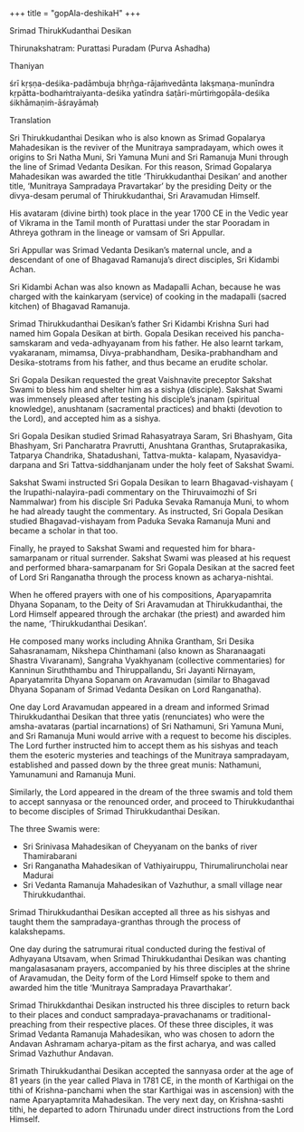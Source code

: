 +++
title = "gopAla-deshikaH"
+++


Srimad ThirukKudanthai Desikan

Thirunakshatram: Purattasi Puradam (Purva Ashadha)

Thaniyan

śrī kṛṣṇa-deśika-padāmbuja bhṛñga-rājaṁvedānta lakṣmaṇa-munīndra kṛpātta-bodhaṁtraiyanta-deśika yatīndra śaṭāri-mūrtiṁgopāla-deśika śikhāmaṇiṁ-āśrayāmaḥ

Translation

Sri Thirukkudanthai Desikan who is also known as Srimad Gopalarya Mahadesikan is the reviver of the Munitraya sampradayam, which owes it origins to Sri Natha Muni, Sri Yamuna Muni and  Sri Ramanuja Muni through the line of Srimad Vedanta Desikan.  For this reason, Srimad Gopalarya Mahadesikan was awarded the title ‘Thirukkudanthai Desikan’  and another title, ‘Munitraya Sampradaya Pravartakar’ by the presiding Deity or the divya-desam perumal of Thirukkudanthai, Sri Aravamudan Himself.

His avataram (divine birth) took place in the year 1700 CE in the Vedic year of Vikrama in the Tamil month of Purattasi under the star Pooradam in Athreya gothram in the lineage or vamsam of Sri Appullar.

Sri Appullar was Srimad Vedanta Desikan’s maternal uncle, and a descendant of one of Bhagavad Ramanuja’s direct disciples, Sri Kidambi Achan.

Sri Kidambi Achan was also known as Madapalli Achan, because he was charged with the kainkaryam (service)  of cooking in the madapalli (sacred kitchen) of Bhagavad Ramanuja.

Srimad Thirukkudanthai Desikan’s father Sri Kidambi Krishna Suri had named him Gopala Desikan at birth. Gopala Desikan  received his pancha-samskaram and veda-adhyayanam from his father. He also learnt tarkam, vyakaranam, mimamsa, Divya-prabhandham, Desika-prabhandham and Desika-stotrams from his father, and thus became an erudite scholar.

Sri Gopala Desikan requested the great Vaishnavite preceptor Sakshat Swami to bless him and shelter him as a sishya (disciple). Sakshat Swami was immensely pleased after testing his disciple’s jnanam (spiritual knowledge), anushtanam (sacramental practices) and bhakti (devotion to the Lord), and accepted him as a sishya.

Sri Gopala Desikan studied Srimad Rahasyatraya Saram, Sri Bhashyam, Gita Bhashyam, Sri Pancharatra Pravrutti, Anushtana Granthas, Srutaprakasika, Tatparya Chandrika, Shatadushani, Tattva-mukta- kalapam, Nyasavidya-darpana and Sri Tattva-siddhanjanam under the holy feet of Sakshat Swami.

Sakshat Swami instructed Sri Gopala Desikan to learn Bhagavad-vishayam ( the Irupathi-nalayira-padi commentary on the Thiruvaimozhi of Sri Nammalwar) from his disciple Sri Paduka Sevaka Ramanuja Muni, to whom he had already taught the commentary. As instructed, Sri Gopala Desikan studied Bhagavad-vishayam from Paduka Sevaka Ramanuja Muni and became a scholar in that too.

Finally, he prayed to Sakshat Swami and requested him for bhara-samarpanam or ritual surrender. Sakshat Swami was pleased at his request and performed bhara-samarpanam  for Sri Gopala Desikan at the sacred feet of Lord Sri Ranganatha through the process known as acharya-nishtai.

When he offered prayers with one of his compositions, Aparyapamrita Dhyana Sopanam, to the Deity of Sri Aravamudan at Thirukkudanthai, the Lord Himself appeared through the archakar (the priest) and awarded him the name, ‘Thirukkudanthai Desikan’.

He composed many works including Ahnika Grantham, Sri Desika Sahasranamam, Nikshepa Chinthamani (also known as Sharanaagati Shastra Vivaranam), Sangraha Vyakhyanam (collective commentaries) for Kanninun Siruththambu and Thiruppallandu, Sri Jayanti Nirnayam, Aparyatamrita Dhyana Sopanam on Aravamudan (similar to Bhagavad Dhyana Sopanam of Srimad Vedanta Desikan on Lord Ranganatha).

One day Lord Aravamudan appeared in a dream and informed Srimad Thirukkudanthai Desikan that three yatis (renunciates) who were the amsha-avataras (partial incarnations) of Sri Nathamuni, Sri Yamuna Muni, and Sri Ramanuja Muni would arrive with a request to become his disciples. The Lord further instructed him to accept them as his sishyas and teach them the esoteric mysteries and teachings of the Munitraya sampradayam, established and passed down by the three great munis: Nathamuni, Yamunamuni and Ramanuja Muni.

Similarly, the Lord appeared in the dream of the three swamis and told them to accept sannyasa or the renounced order, and proceed to Thirukkudanthai to become disciples of Srimad Thirukkudanthai Desikan.

The three Swamis  were:

- Sri Srinivasa Mahadesikan of Cheyyanam on the banks of river Thamirabarani
- Sri Ranganatha Mahadesikan of Vathiyairuppu, Thirumaliruncholai near Madurai
- Sri Vedanta Ramanuja Mahadesikan of Vazhuthur, a small village near Thirukkudanthai.

Srimad Thirukkudanthai Desikan accepted all three as his sishyas and taught them the sampradaya-granthas through the process of kalakshepams.

One day during the satrumurai ritual conducted during the festival of  Adhyayana Utsavam, when Srimad Thirukkudanthai Desikan was chanting mangalasasanam prayers, accompanied by his three disciples at the shrine of Aravamudan, the Deity form of the Lord Himself spoke to them and awarded him the title ‘Munitraya Sampradaya Pravarthakar’.

Srimad Thirukkdanthai Desikan instructed his three disciples to return back to their places and conduct sampradaya-pravachanams or traditional-preaching from their respective places. Of these three disciples, it was Srimad Vedanta Ramanuja Mahadesikan, who was chosen to adorn the Andavan Ashramam acharya-pitam as the first acharya, and was called Srimad Vazhuthur Andavan.

Srimath Thirukkudanthai Desikan accepted the sannyasa order at the age of 81 years (in the year called Plava in 1781 CE,  in the month of Karthigai on the tithi of Krishna-panchami when the star Karthigai was in ascension) with the name Aparyaptamrita Mahadesikan. The very next day, on Krishna-sashti tithi, he departed to adorn Thirunadu under direct instructions from the Lord Himself.

